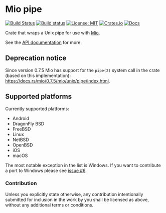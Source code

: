 # Mio pipe

[![Build Status](https://travis-ci.com/Thomasdezeeuw/mio-pipe.svg?branch=master)](https://travis-ci.com/Thomasdezeeuw/mio-pipe)
[![Build status](https://api.cirrus-ci.com/github/Thomasdezeeuw/mio-pipe.svg)](https://cirrus-ci.com/github/Thomasdezeeuw/mio-pipe)
[![License: MIT](https://img.shields.io/badge/license-MIT-blue.svg)](https://opensource.org/licenses/MIT)
[![Crates.io](https://img.shields.io/crates/v/mio-pipe.svg)](https://crates.io/crates/mio-pipe)
[![Docs](https://docs.rs/mio-pipe/badge.svg)](https://docs.rs/mio-pipe)

Crate that wraps a Unix pipe for use with [Mio].

See the [API documentation] for more.

[Mio]: https://crates.io/crates/mio
[API documentation]: https://docs.rs/mio-pipe

## Deprecation notice

Since version 0.7.5 Mio has support for the `pipe(2)` system call in the crate
(based on this implementation):
https://docs.rs/mio/0.7.5/mio/unix/pipe/index.html.


## Supported platforms

Currently supported platforms:

* Android
* DragonFly BSD
* FreeBSD
* Linux
* NetBSD
* OpenBSD
* iOS
* macOS

The most notable exception in the list is Windows. If you want to contribute a
port to Windows please see [issue #6].

[issue #6]: https://github.com/Thomasdezeeuw/mio-pipe/issues/6


### Contribution

Unless you explicitly state otherwise, any contribution intentionally submitted
for inclusion in the work by you shall be licensed as above, without any
additional terms or conditions.
